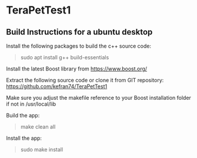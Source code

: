 # TeraPetTest1

## Build Instructions for a ubuntu desktop

Install the following packages to build the c++ source code:
> sudo apt install g++ build-essentials

Install the latest Boost library from https://www.boost.org/

Extract the following source code or clone it from GIT repository:
https://github.com/kefran74/TeraPetTest1

Make sure you adjust the makefile reference to your Boost installation folder if not in /usr/local/lib

Build the app:
> make clean all

Install the app:
> sudo make install